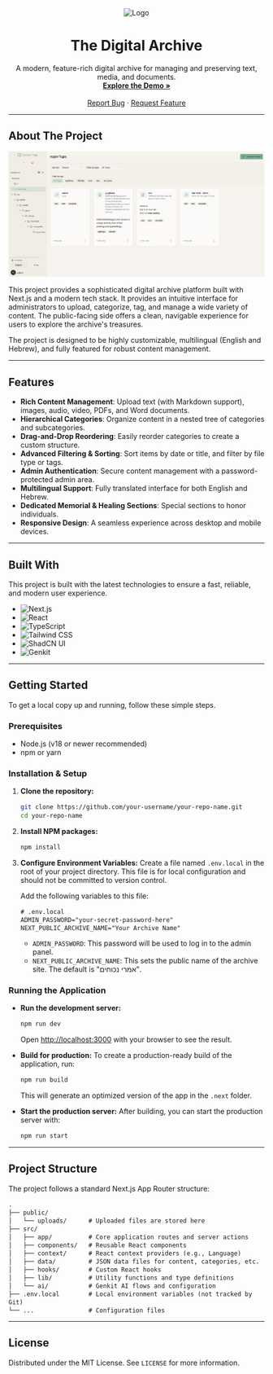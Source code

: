<div align="center">
  <img src="favicon.ico" alt="Logo" width="128" height="128" data-ai-hint="archive logo">

  <h1 align="center">The Digital Archive</h1>

  <p align="center">
    A modern, feature-rich digital archive for managing and preserving text, media, and documents.
    <br />
    <a href="#"><strong>Explore the Demo »</strong></a>
    <br />
    <br />
    <a href="#">Report Bug</a>
    ·
    <a href="#">Request Feature</a>
  </p>
</div>

---

## About The Project

![Project Screenshot](data/screenshoot.png)

This project provides a sophisticated digital archive platform built with Next.js and a modern tech stack. It provides an intuitive interface for administrators to upload, categorize, tag, and manage a wide variety of content. The public-facing side offers a clean, navigable experience for users to explore the archive's treasures.

The project is designed to be highly customizable, multilingual (English and Hebrew), and fully featured for robust content management.

---

## Features

*   **Rich Content Management**: Upload text (with Markdown support), images, audio, video, PDFs, and Word documents.
*   **Hierarchical Categories**: Organize content in a nested tree of categories and subcategories.
*   **Drag-and-Drop Reordering**: Easily reorder categories to create a custom structure.
*   **Advanced Filtering & Sorting**: Sort items by date or title, and filter by file type or tags.
*   **Admin Authentication**: Secure content management with a password-protected admin area.
*   **Multilingual Support**: Fully translated interface for both English and Hebrew.
*   **Dedicated Memorial & Healing Sections**: Special sections to honor individuals.
*   **Responsive Design**: A seamless experience across desktop and mobile devices.

---

## Built With

This project is built with the latest technologies to ensure a fast, reliable, and modern user experience.

*   ![Next.js](https://img.shields.io/badge/next.js-000000?style=for-the-badge&logo=nextdotjs&logoColor=white)
*   ![React](https://img.shields.io/badge/React-20232A?style=for-the-badge&logo=react&logoColor=61DAFB)
*   ![TypeScript](https://img.shields.io/badge/TypeScript-007ACC?style=for-the-badge&logo=typescript&logoColor=white)
*   ![Tailwind CSS](https://img.shields.io/badge/Tailwind_CSS-38B2AC?style=for-the-badge&logo=tailwind-css&logoColor=white)
*   ![ShadCN UI](https://img.shields.io/badge/shadcn/ui-000000?style=for-the-badge&logo=shadcnui&logoColor=white)
*   ![Genkit](https://img.shields.io/badge/Genkit-4285F4?style=for-the-badge&logo=google&logoColor=white)

---

## Getting Started

To get a local copy up and running, follow these simple steps.

### Prerequisites

*   Node.js (v18 or newer recommended)
*   npm or yarn

### Installation & Setup

1.  **Clone the repository:**
    ```sh
    git clone https://github.com/your-username/your-repo-name.git
    cd your-repo-name
    ```

2.  **Install NPM packages:**
    ```sh
    npm install
    ```

3.  **Configure Environment Variables:**
    Create a file named `.env.local` in the root of your project directory. This file is for local configuration and should not be committed to version control.

    Add the following variables to this file:
    ```env
    # .env.local
    ADMIN_PASSWORD="your-secret-password-here"
    NEXT_PUBLIC_ARCHIVE_NAME="Your Archive Name"
    ```
    - `ADMIN_PASSWORD`: This password will be used to log in to the admin panel.
    - `NEXT_PUBLIC_ARCHIVE_NAME`: This sets the public name of the archive site. The default is "אמרי נכוחים".

### Running the Application

*   **Run the development server:**
    ```sh
    npm run dev
    ```
    Open [http://localhost:3000](http://localhost:3000) with your browser to see the result.

*   **Build for production:**
    To create a production-ready build of the application, run:
    ```sh
    npm run build
    ```
    This will generate an optimized version of the app in the `.next` folder.

*   **Start the production server:**
    After building, you can start the production server with:
    ```sh
    npm run start
    ```

---

## Project Structure

The project follows a standard Next.js App Router structure:

```
.
├── public/
│   └── uploads/      # Uploaded files are stored here
├── src/
│   ├── app/          # Core application routes and server actions
│   ├── components/   # Reusable React components
│   ├── context/      # React context providers (e.g., Language)
│   ├── data/         # JSON data files for content, categories, etc.
│   ├── hooks/        # Custom React hooks
│   ├── lib/          # Utility functions and type definitions
│   └── ai/           # Genkit AI flows and configuration
├── .env.local        # Local environment variables (not tracked by Git)
└── ...               # Configuration files
```

---
## License

Distributed under the MIT License. See `LICENSE` for more information.
